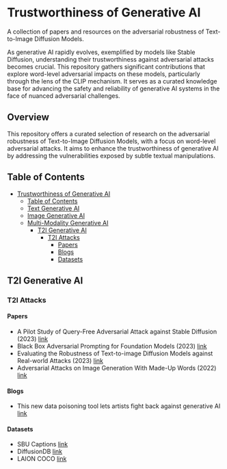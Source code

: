 # Trustworthiness of Generative AI<span id="head"/>

A collection of papers and resources on the adversarial robustness of Text-to-Image Diffusion Models.

As generative AI rapidly evolves, exemplified by models like Stable Diffusion, understanding their trustworthiness against adversarial attacks becomes crucial. This repository gathers significant contributions that explore word-level adversarial impacts on these models, particularly through the lens of the CLIP mechanism. It serves as a curated knowledge base for advancing the safety and reliability of generative AI systems in the face of nuanced adversarial challenges.

## Overview

This repository offers a curated selection of research on the adversarial robustness of Text-to-Image Diffusion Models, with a focus on word-level adversarial attacks. It aims to enhance the trustworthiness of generative AI by addressing the vulnerabilities exposed by subtle textual manipulations.

## Table of Contents<span id="table-of-contents"/>
* [Trustworthiness of Generative AI](#head)
   * [Table of Contents](#table-of-contents)
   * [Text Generative AI](#text-generative)
   * [Image Generative AI](#image-generative)
   * [Multi-Modality Generative AI](#t2i-generative)
     * [T2I Generative AI](#t2i-generative)
       * [T2I Attacks](#t2i-generative-attacks)
         * [Papers](#t2i-generative-attacks-papers)
         * [Blogs](#t2i-generative-attacks-blogs)
         * [Datasets](#t2i-generative-attacks-datasets)


## T2I Generative AI<span id="t2i-generative"/>
### T2I Attacks<span id="t2i-generative-attacks"/>
#### Papers <span id="t2i-generative-attacks-papers"/>
* A Pilot Study of Query-Free Adversarial Attack against Stable Diffusion (2023) [link](https://arxiv.org/abs/2303.16378)
* Black Box Adversarial Prompting for Foundation Models (2023) [link](https://arxiv.org/abs/2302.04237)
* Evaluating the Robustness of Text-to-image Diffusion Models against Real-world Attacks (2023) [link](https://arxiv.org/abs/2306.13103)
* Adversarial Attacks on Image Generation With Made-Up Words (2022) [link](https://arxiv.org/abs/2208.04135)
#### Blogs <span id="t2i-generative-attacks-blogs"/>
* This new data poisoning tool lets artists fight back against generative AI [link](https://www.technologyreview.com/2023/10/23/1082189/data-poisoning-artists-fight-generative-ai/amp/)
#### Datasets <span id="t2i-generative-attacks-datasets"/>
* SBU Captions [link](https://huggingface.co/datasets/sbu_captions)
* DiffusionDB [link](https://huggingface.co/datasets/poloclub/diffusiondb)
* LAION COCO [link](https://huggingface.co/datasets/laion/laion-coco)
